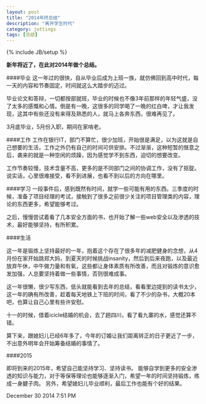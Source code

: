 ```yaml
---
layout: post
title: "2014年终总结"
description: "离开学生时代"
category: jottings
tags: [总结]
---
```

{% include JB/setup %}


**新年将近了，在此对2014年做个总结。**

####毕业
这一年过的很快，自从毕业后成为上班一族，就仿佛回到高中时代，每一天的内容和节奏固定，时间就这么大踏步的迈过。

毕业论文和答辩，一切都按部就班，毕业的时候也不像3年前那样的年轻气盛，没了太多的感慨和心情。倒是有一晚，这很多的同学喝了一晚的红白啤，才让我发现，这其中有些还没有来得及熟悉的人，就马上各奔东西，很难再见了。

3月底毕业，5月份入职，期间在家啃老。

####工作
工作在银行IT，部门不算忙，很少加班，开始很是满足，以为这就是自己想要的生活，工作之外仍有自己的时间可供安排。不过渐渐，这种短暂的惬意之后，袭来的就是一种空闲的烦躁，因为感觉学不到东西，迫切的想要改变。

工作节奏较慢，技术含量不高，更多的是不同部门之间的协调工作，没有了抠腚。说实话，心里很难接受，看不到进展，也看不到以后的方向在哪里。

####学习
一段事件后，感到既然有时间，就学一些可能有用的东西。三季度的时候，准备了项目经理的考试，接触到了很多之前很少关注的项目管理类的内容，理论的东西更多，希望能够考过。

之后，慢慢尝试着看了几本安全方面的书，也开始了解一些web安全以及渗透的技术，最好能够坚持，有所积累。

####生活

这一年是锻炼上坚持最好的一年，抱着这个存在了很多年的减肥健身的念想，从4月份在家开始跳郑大妈，到夏天的时候挑战insanity，然后到后来夜跑，以及最近放弃午休，中午做力量和有氧，这些都让身体素质有所改善，而且对锻炼的意识愈发加强，人总要坚持着做一些事情，否则很难成事。

这一年很懒，很少写东西，低头就能看到去年的总结，看看里边提到的读书太少，这一年的确有所改善，趁着每天地铁上下班的时间，看了不少的杂书，大概20本吧，也算让自己心里有些许安慰。

十一的时候，借着icicle结婚的机会，去了趟四川，看了看九寨的水，感觉还算不错。

算下来，跟媳妇儿已经6年多了，今年的订婚让我们距离转正的日子更近了一步，不出意外明年会开始筹备结婚的事情了。

####2015

即将到来的2015年，希望自己能坚持学习、坚持读书。
能够自学到更多的安全渗透的知识与能力，对于等保等理论也能够逐渐入门，希望一年的时间坚持锻炼，练成一身腱子肉。
另外，希望媳妇儿毕业顺利，最后工作也能有个好的结果。

December 30 2014 7:51 PM


